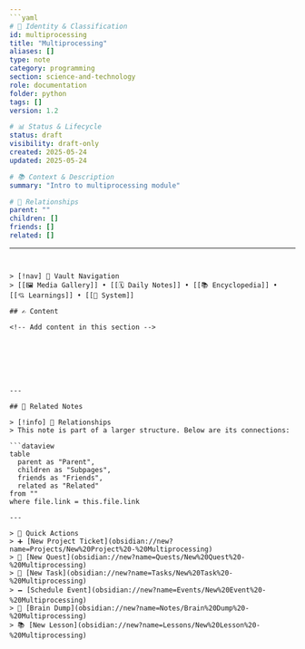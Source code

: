 ```yaml
---
```yaml
# 📄 Identity & Classification
id: multiprocessing
title: "Multiprocessing"
aliases: []
type: note
category: programming
section: science-and-technology
role: documentation
folder: python
tags: []
version: 1.2

# 📊 Status & Lifecycle
status: draft
visibility: draft-only
created: 2025-05-24
updated: 2025-05-24

# 📚 Context & Description
summary: "Intro to multiprocessing module"

# 🧱 Relationships
parent: ""
children: []
friends: []
related: []
```
---
```


> [!nav] 🧱 Vault Navigation  
> [[🖼 Media Gallery]] • [[🗓 Daily Notes]] • [[📚 Encyclopedia]] • [[💘 Learnings]] • [[🧠 System]]

## ✍️ Content

<!-- Add content in this section -->







---

## 🔗 Related Notes

> [!info] 🧠 Relationships  
> This note is part of a larger structure. Below are its connections:

```dataview
table
  parent as "Parent",
  children as "Subpages",
  friends as "Friends",
  related as "Related"
from ""
where file.link = this.file.link

---

> 🌛 Quick Actions  
> ➕ [New Project Ticket](obsidian://new?name=Projects/New%20Project%20-%20Multiprocessing)  
> 🌹 [New Quest](obsidian://new?name=Quests/New%20Quest%20-%20Multiprocessing)  
> 🎯 [New Task](obsidian://new?name=Tasks/New%20Task%20-%20Multiprocessing)  
> 🗕 [Schedule Event](obsidian://new?name=Events/New%20Event%20-%20Multiprocessing)  
> 📝 [Brain Dump](obsidian://new?name=Notes/Brain%20Dump%20-%20Multiprocessing)  
> 📚 [New Lesson](obsidian://new?name=Lessons/New%20Lesson%20-%20Multiprocessing)
